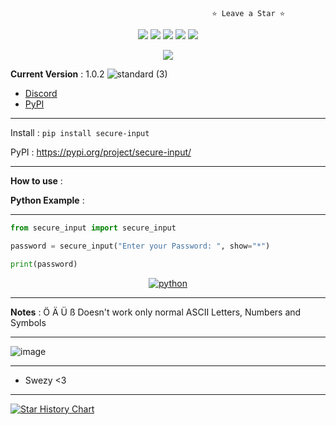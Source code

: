                                                  ⭐ Leave a Star ⭐
<p align="center">
 <img src="https://img.shields.io/github/stars/SwezyDev/secure_input.svg?style=for-the-badge"/>

  <img src="https://img.shields.io/github/issues/SwezyDev/secure_input.svg?style=for-the-badge"/>

  <img src="https://img.shields.io/github/license/SwezyDev/secure_input.svg?style=for-the-badge"/>

  <img src="https://img.shields.io/github/forks/SwezyDev/secure_input.svg?style=for-the-badge"/>

  <img src="https://img.shields.io/github/contributors/SwezyDev/secure_input.svg?style=for-the-badge"/>

</p>
<p align="center">
<p align='center'><a href="https://awesome.re"><img src="https://awesome.re/badge.svg" ></p></a>
</p>

__Current Version__ : 1.0.2
![standard (3)](https://github.com/SwezyDev/secure_input/assets/109398018/72249ff7-eb81-4dbf-b9d9-accf1b359e65)
- [Discord](https://discord.gg/KkxjCe8Fg2)
- [PyPI](https://pypi.org/project/secure-input/)

---------------------------------------

Install : ```pip install secure-input```

PyPI : https://pypi.org/project/secure-input/

---------------------------------------

__How to use__ :

**Python Example** : 

---------------------------------------
```py
from secure_input import secure_input

password = secure_input("Enter your Password: ", show="*")

print(password)
```
<p align="center">
    <a href="https://github.com/alwinw?tab=repositories&language=python" target="_blank"><img alt="python" src="https://img.shields.io/badge/-python-3776AB?style=flat-square&logo=Python&logoColor=white"></a>
</p>

---------------------------------------

__Notes__ : Ö Ä Ü ß Doesn't work only normal ASCII Letters, Numbers and Symbols

---------------------------------------

![image](https://github.com/SwezyDev/secure_input/assets/109398018/ee99a27d-21b0-4b73-a88c-c97811d43b3d)

---------------------------------------

- Swezy <3

---------------------------------------

<a href="https://star-history.com/#SwezyDev/secure_input&Date">
  <picture>
    <source media="(prefers-color-scheme: dark)" srcset="https://api.star-history.com/svg?repos=SwezyDev/secure_input&type=Date&theme=dark" />
    <source media="(prefers-color-scheme: light)" srcset="https://api.star-history.com/svg?repos=SwezyDev/secure_input&type=Date" />
    <img alt="Star History Chart" src="https://api.star-history.com/svg?repos=SwezyDev/secure_input&type=Date" />
  </picture>
</a>

